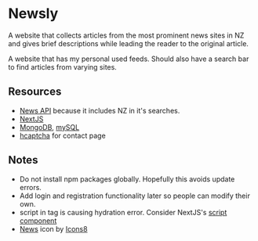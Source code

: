 # Newsly

A website that collects articles from the most prominent news sites in NZ and gives brief descriptions while leading the reader to the original article.

A website that has my personal used feeds. Should also have a search bar to find articles from varying sites.

## Resources

- [News API](https://newsapi.org/docs/endpoints/sources) because it includes NZ in it's searches.
- [NextJS](https://nextjs.org/)
- [MongoDB](https://www.mongodb.com/), [mySQL](https://www.npmjs.com/package/mysql2)
- [hcaptcha](https://www.hcaptcha.com/) for contact page

## Notes
- Do not install npm packages globally. Hopefully this avoids update errors.
- Add login and registration functionality later so people can modify their own.
- script in <head> tag is causing hydration error. Consider NextJS's [script component](https://nextjs.org/docs/pages/api-reference/components/script)
- [News](https://icons8.com/icon/Q3iuMwWv277W/news) icon by [Icons8](https://icons8.com/)